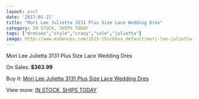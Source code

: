 ```yaml
---
layout: post
date: '2017-01-21'
title: "Mori Lee Julietta 3131 Plus Size Lace Wedding Dres"
category: IN STOCK, SHIPS TODAY
tags: ["dresses","style","crazy","sale","julietta"]
image: http://www.eudances.com/1515-thickbox_default/mori-lee-julietta-3131-plus-size-lace-wedding-dres.jpg
---
```

Mori Lee Julietta 3131 Plus Size Lace Wedding Dres

On Sales: **$363.99**
<a href="https://www.eudances.com/en/in-stock-ships-today/532-mori-lee-julietta-3131-plus-size-lace-wedding-dres.html"><amp-img layout="responsive" width="600" height="600" src="//www.eudances.com/1515-thickbox_default/mori-lee-julietta-3131-plus-size-lace-wedding-dres.jpg" alt="Mori Lee Julietta 3131 Plus Size Lace Wedding Dres 0" /></a>
<a href="https://www.eudances.com/en/in-stock-ships-today/532-mori-lee-julietta-3131-plus-size-lace-wedding-dres.html"><amp-img layout="responsive" width="600" height="600" src="//www.eudances.com/1517-thickbox_default/mori-lee-julietta-3131-plus-size-lace-wedding-dres.jpg" alt="Mori Lee Julietta 3131 Plus Size Lace Wedding Dres 1" /></a>
<a href="https://www.eudances.com/en/in-stock-ships-today/532-mori-lee-julietta-3131-plus-size-lace-wedding-dres.html"><amp-img layout="responsive" width="600" height="600" src="//www.eudances.com/1516-thickbox_default/mori-lee-julietta-3131-plus-size-lace-wedding-dres.jpg" alt="Mori Lee Julietta 3131 Plus Size Lace Wedding Dres 2" /></a>

Buy it: [Mori Lee Julietta 3131 Plus Size Lace Wedding Dres](https://www.eudances.com/en/in-stock-ships-today/532-mori-lee-julietta-3131-plus-size-lace-wedding-dres.html "Mori Lee Julietta 3131 Plus Size Lace Wedding Dres")

View more: [IN STOCK, SHIPS TODAY](https://www.eudances.com/en/5-in-stock-ships-today "IN STOCK, SHIPS TODAY")